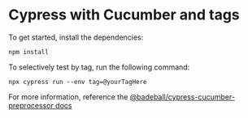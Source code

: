 # Cypress with Cucumber and tags

To get started, install the dependencies:

```npm install```

To selectively test by tag, run the following command:

```npx cypress run --env tag=@yourTagHere```

For more information, reference the [@badeball/cypress-cucumber-preprocessor docs](https://github.com/badeball/cypress-cucumber-preprocessor/tree/master/docs)
